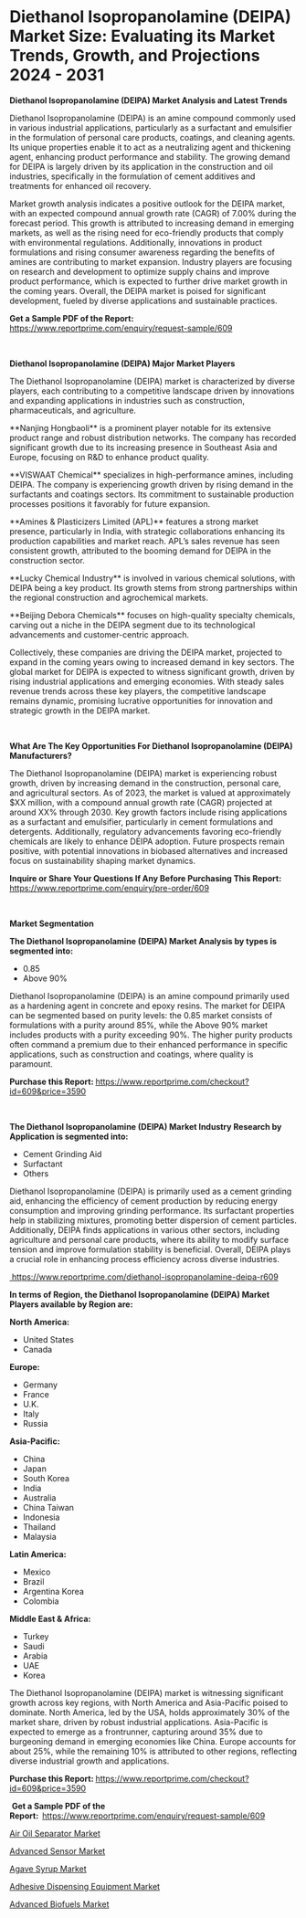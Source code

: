 <p><h1>Diethanol Isopropanolamine (DEIPA) Market Size: Evaluating its Market Trends, Growth, and Projections 2024 - 2031</h1></p><p><strong>Diethanol Isopropanolamine (DEIPA) Market Analysis and Latest Trends</strong></p>
<p><p>Diethanol Isopropanolamine (DEIPA) is an amine compound commonly used in various industrial applications, particularly as a surfactant and emulsifier in the formulation of personal care products, coatings, and cleaning agents. Its unique properties enable it to act as a neutralizing agent and thickening agent, enhancing product performance and stability. The growing demand for DEIPA is largely driven by its application in the construction and oil industries, specifically in the formulation of cement additives and treatments for enhanced oil recovery.</p><p>Market growth analysis indicates a positive outlook for the DEIPA market, with an expected compound annual growth rate (CAGR) of 7.00% during the forecast period. This growth is attributed to increasing demand in emerging markets, as well as the rising need for eco-friendly products that comply with environmental regulations. Additionally, innovations in product formulations and rising consumer awareness regarding the benefits of amines are contributing to market expansion. Industry players are focusing on research and development to optimize supply chains and improve product performance, which is expected to further drive market growth in the coming years. Overall, the DEIPA market is poised for significant development, fueled by diverse applications and sustainable practices.</p></p>
<p><strong>Get a Sample PDF of the Report:&nbsp;</strong> <a href="https://www.reportprime.com/enquiry/request-sample/609?utm_campaign=2011&utm_medium=2&utm_source=Github&utm_content=ia&utm_term=24122024&utm_id=diethanol-isopropanolamine-deipa">https://www.reportprime.com/enquiry/request-sample/609</a></p>
<p>&nbsp;</p>
<p><strong>Diethanol Isopropanolamine (DEIPA) Major Market Players</strong></p>
<p><p>The Diethanol Isopropanolamine (DEIPA) market is characterized by diverse players, each contributing to a competitive landscape driven by innovations and expanding applications in industries such as construction, pharmaceuticals, and agriculture.</p><p>**Nanjing Hongbaoli** is a prominent player notable for its extensive product range and robust distribution networks. The company has recorded significant growth due to its increasing presence in Southeast Asia and Europe, focusing on R&D to enhance product quality. </p><p>**VISWAAT Chemical** specializes in high-performance amines, including DEIPA. The company is experiencing growth driven by rising demand in the surfactants and coatings sectors. Its commitment to sustainable production processes positions it favorably for future expansion.</p><p>**Amines & Plasticizers Limited (APL)** features a strong market presence, particularly in India, with strategic collaborations enhancing its production capabilities and market reach. APL’s sales revenue has seen consistent growth, attributed to the booming demand for DEIPA in the construction sector.</p><p>**Lucky Chemical Industry** is involved in various chemical solutions, with DEIPA being a key product. Its growth stems from strong partnerships within the regional construction and agrochemical markets.</p><p>**Beijing Debora Chemicals** focuses on high-quality specialty chemicals, carving out a niche in the DEIPA segment due to its technological advancements and customer-centric approach. </p><p>Collectively, these companies are driving the DEIPA market, projected to expand in the coming years owing to increased demand in key sectors. The global market for DEIPA is expected to witness significant growth, driven by rising industrial applications and emerging economies. With steady sales revenue trends across these key players, the competitive landscape remains dynamic, promising lucrative opportunities for innovation and strategic growth in the DEIPA market.</p></p>
<p>&nbsp;</p>
<p><strong>What Are The Key Opportunities For Diethanol Isopropanolamine (DEIPA) Manufacturers?</strong></p>
<p><p>The Diethanol Isopropanolamine (DEIPA) market is experiencing robust growth, driven by increasing demand in the construction, personal care, and agricultural sectors. As of 2023, the market is valued at approximately $XX million, with a compound annual growth rate (CAGR) projected at around XX% through 2030. Key growth factors include rising applications as a surfactant and emulsifier, particularly in cement formulations and detergents. Additionally, regulatory advancements favoring eco-friendly chemicals are likely to enhance DEIPA adoption. Future prospects remain positive, with potential innovations in biobased alternatives and increased focus on sustainability shaping market dynamics.</p></p>
<p><strong>Inquire or Share Your Questions If Any Before Purchasing This Report:</strong> <a href="https://www.reportprime.com/enquiry/pre-order/609?utm_campaign=2011&utm_medium=2&utm_source=Github&utm_content=ia&utm_term=24122024&utm_id=diethanol-isopropanolamine-deipa">https://www.reportprime.com/enquiry/pre-order/609</a></p>
<p>&nbsp;</p>
<p><strong>Market Segmentation</strong></p>
<p><strong>The Diethanol Isopropanolamine (DEIPA) Market Analysis by types is segmented into:</strong></p>
<p><ul><li>0.85</li><li>Above 90%</li></ul></p>
<p><p>Diethanol Isopropanolamine (DEIPA) is an amine compound primarily used as a hardening agent in concrete and epoxy resins. The market for DEIPA can be segmented based on purity levels: the 0.85 market consists of formulations with a purity around 85%, while the Above 90% market includes products with a purity exceeding 90%. The higher purity products often command a premium due to their enhanced performance in specific applications, such as construction and coatings, where quality is paramount.</p></p>
<p><strong>Purchase this Report:&nbsp;</strong><a href="https://www.reportprime.com/checkout?id=609&price=3590&utm_campaign=2011&utm_medium=2&utm_source=Github&utm_content=ia&utm_term=24122024&utm_id=diethanol-isopropanolamine-deipa">https://www.reportprime.com/checkout?id=609&price=3590</a></p>
<p>&nbsp;</p>
<p><strong>The Diethanol Isopropanolamine (DEIPA) Market Industry Research by Application is segmented into:</strong></p>
<p><ul><li>Cement Grinding Aid</li><li>Surfactant</li><li>Others</li></ul></p>
<p><p>Diethanol Isopropanolamine (DEIPA) is primarily used as a cement grinding aid, enhancing the efficiency of cement production by reducing energy consumption and improving grinding performance. Its surfactant properties help in stabilizing mixtures, promoting better dispersion of cement particles. Additionally, DEIPA finds applications in various other sectors, including agriculture and personal care products, where its ability to modify surface tension and improve formulation stability is beneficial. Overall, DEIPA plays a crucial role in enhancing process efficiency across diverse industries.</p></p>
<p><a href="https://www.reportprime.com/diethanol-isopropanolamine-deipa-r609?utm_campaign=2011&utm_medium=2&utm_source=Github&utm_content=ia&utm_term=24122024&utm_id=diethanol-isopropanolamine-deipa">&nbsp;https://www.reportprime.com/diethanol-isopropanolamine-deipa-r609</a></p>
<p><strong>In terms of Region, the Diethanol Isopropanolamine (DEIPA) Market Players available by Region are:</strong></p>
<p>
    <p> <strong> North America: </strong>
        <ul>
            <li>United States</li>
            <li>Canada</li>
        </ul>
        </p> 
    <p> <strong> Europe: </strong>
        <ul>
            <li>Germany</li>
            <li>France</li>
            <li>U.K.</li>
            <li>Italy</li>
            <li>Russia</li>
        </ul>
        </p> 
    <p> <strong> Asia-Pacific: </strong>
        <ul>
            <li>China</li>
            <li>Japan</li>
            <li>South Korea</li>
            <li>India</li>
            <li>Australia</li>
            <li>China Taiwan</li>
            <li>Indonesia</li>
            <li>Thailand</li>
            <li>Malaysia</li>
        </ul>
        </p> 
    <p> <strong> Latin America: </strong>
        <ul>
            <li>Mexico</li>
            <li>Brazil</li>
            <li>Argentina Korea</li>
            <li>Colombia</li>
        </ul>
        </p> 
    <p> <strong> Middle East & Africa: </strong>
        <ul>
            <li>Turkey</li>
            <li>Saudi</li>
            <li>Arabia</li>
            <li>UAE</li>
            <li>Korea</li>
        </ul>
    </p>
    </p>
<p><p>The Diethanol Isopropanolamine (DEIPA) market is witnessing significant growth across key regions, with North America and Asia-Pacific poised to dominate. North America, led by the USA, holds approximately 30% of the market share, driven by robust industrial applications. Asia-Pacific is expected to emerge as a frontrunner, capturing around 35% due to burgeoning demand in emerging economies like China. Europe accounts for about 25%, while the remaining 10% is attributed to other regions, reflecting diverse industrial growth and applications.</p></p>
<p><strong>Purchase this Report: </strong><a href="https://www.reportprime.com/checkout?id=609&price=3590&utm_campaign=2011&utm_medium=2&utm_source=Github&utm_content=ia&utm_term=24122024&utm_id=diethanol-isopropanolamine-deipa">https://www.reportprime.com/checkout?id=609&price=3590</a></p>
<p>&nbsp;<strong>Get a Sample PDF of the Report:&nbsp;&nbsp;</strong><a href="https://www.reportprime.com/enquiry/request-sample/609?utm_campaign=2011&utm_medium=2&utm_source=Github&utm_content=ia&utm_term=24122024&utm_id=diethanol-isopropanolamine-deipa">https://www.reportprime.com/enquiry/request-sample/609</a></p>
<p><strong></strong></p>
<p><p><a href="https://www.linkedin.com/pulse/investor-insights-air-oil-separator-market-projected-h2sle?utm_campaign=2011&utm_medium=2&utm_source=Github&utm_content=ia&utm_term=24122024&utm_id=diethanol-isopropanolamine-deipa">Air Oil Separator Market</a></p><p><a href="https://www.linkedin.com/pulse/a-mkt-nova-vc8zf?utm_campaign=2011&utm_medium=2&utm_source=Github&utm_content=ia&utm_term=24122024&utm_id=diethanol-isopropanolamine-deipa">Advanced Sensor Market</a></p><p><a href="https://www.linkedin.com/pulse/competitive-analysis-agave-syrup-market-strengths-weaknesses-xao6e?utm_campaign=2011&utm_medium=2&utm_source=Github&utm_content=ia&utm_term=24122024&utm_id=diethanol-isopropanolamine-deipa">Agave Syrup Market</a></p><p><a href="https://www.linkedin.com/pulse/adhesive-dispensing-equipment-market-essentials-key-hxk1e?utm_campaign=2011&utm_medium=2&utm_source=Github&utm_content=ia&utm_term=24122024&utm_id=diethanol-isopropanolamine-deipa">Adhesive Dispensing Equipment Market</a></p><p><a href="https://www.linkedin.com/pulse/market-analysis-advanced-biofuels-trends-share-growth-expected-a0ezc?utm_campaign=2011&utm_medium=2&utm_source=Github&utm_content=ia&utm_term=24122024&utm_id=diethanol-isopropanolamine-deipa">Advanced Biofuels Market</a></p></p>